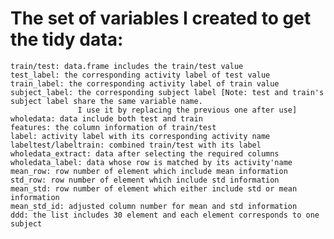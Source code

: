 #  The set of variables I created to get the tidy data:
    train/test: data.frame includes the train/test value
    test_label: the corresponding activity label of test value
    train_label: the corresponding activity label of train value
    subject_label: the corresponding subject label [Note: test and train's subject label share the same variable name. 
                   I use it by replacing the previous one after use]
    wholedata: data include both test and train
    features: the column information of train/test
    label: activity label with its corresponding activity name
    labeltest/labeltrain: combined train/test with its label
    wholedata_extract: data after selecting the required columns
    wholedata_label: data whose row is matched by its activity'name
    mean_row: row number of element which include mean information
    std_row: row number of element which include std information
    mean_std: row number of element which either include std or mean information
    mean_std_id: adjusted column number for mean and std information
    ddd: the list includes 30 element and each element corresponds to one subject
